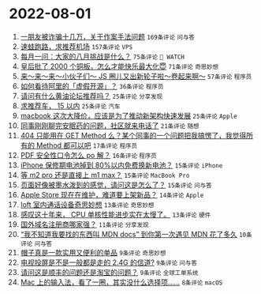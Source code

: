 # 2022-08-01

1. [一朋友被诈骗十几万，关于作案手法问题](https://www.v2ex.com/t/869882) `169条评论` `问与答`
1. [速蛙跑路，求推荐机场](https://www.v2ex.com/t/869861) `157条评论` `VPS`
1. [每月一问：大家的八月挑战是什么？](https://www.v2ex.com/t/869890) `75条评论` ` WATCH`
1. [皇后批了 2000 个铜板，怎么才能快乐最大化😇](https://www.v2ex.com/t/869936) `71条评论` `奇思妙想`
1. [来～来～来～小伙子们～ JS 圈儿又出新轮子啦～卷起来啊～](https://www.v2ex.com/t/869858) `57条评论` `程序员`
1. [如何看待阿里的「虚假开源」？](https://www.v2ex.com/t/869893) `36条评论` `程序员`
1. [请问有什么黄油论坛推荐吗？](https://www.v2ex.com/t/869942) `25条评论` `分享发现`
1. [求推荐车， 15 以内](https://www.v2ex.com/t/869901) `25条评论` `汽车`
1. [macbook 这次大降价，应该是为了推动新架构快速发展](https://www.v2ex.com/t/869870) `25条评论` `Apple`
1. [同事刚刚聊完安眠药的问题，社区就来电话了](https://www.v2ex.com/t/869955) `21条评论` `随想`
1. [404 只能用在 GET Method 么？某个同事的一个问题把我搞愣了，我觉得所有的 Method 都可以吧](https://www.v2ex.com/t/869883) `17条评论` `程序员`
1. [PDF 安全性口令怎么 po 解？](https://www.v2ex.com/t/869898) `16条评论` `程序员`
1. [iPhone 保修期电池掉到 80%以内免费换新电池？](https://www.v2ex.com/t/869947) `15条评论` `iPhone`
1. [等 m2 pro 还是直接上 m1 max？](https://www.v2ex.com/t/869895) `15条评论` `MacBook Pro`
1. [页面好像被墨水泼到的感觉，请问这是怎么了？](https://www.v2ex.com/t/869877) `15条评论` `问与答`
1. [Apple Store 现在在维护，难道要上架新品？](https://www.v2ex.com/t/869919) `14条评论` `Apple`
1. [loft 室内通话设备奇思妙想](https://www.v2ex.com/t/869952) `13条评论` `奇思妙想`
1. [感叹这十年来， CPU 单核性能进步实在太慢了。](https://www.v2ex.com/t/869950) `13条评论` `硬件`
1. [国外域名注册商哪家强？](https://www.v2ex.com/t/869913) `11条评论` `分享发现`
1. [“我不知道我要找的东西叫 MDN docs” 到你第一次遇见 MDN 花了多久](https://www.v2ex.com/t/869923) `10条评论` `问与答`
1. [帽子真是一款实用又便利的单品](https://www.v2ex.com/t/869945) `9条评论` `奇思妙想`
1. [电视投屏是不是一般都是走的 2.4G 的信道?](https://www.v2ex.com/t/869926) `9条评论` `问与答`
1. [请问这是顺丰的问题还是淘宝的问题？](https://www.v2ex.com/t/869907) `9条评论` `全球工单系统`
1. [Mac 上的输入法，看了一圈，其实没什么选择项……](https://www.v2ex.com/t/869964) `8条评论` `macOS`
